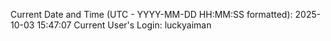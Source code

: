Current Date and Time (UTC - YYYY-MM-DD HH:MM:SS formatted): 2025-10-03 15:47:07
Current User's Login: luckyaiman
